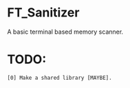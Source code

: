 # FT_Sanitizer

A basic terminal based memory scanner.

# TODO:
	[0] Make a shared library [MAYBE].
